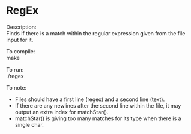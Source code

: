 # RegEx
Description:  
Finds if there is a match within the regular expression given from the file input for it.  
  
To compile:  
make  
  
To run:  
./regex  
  
To note:  
* Files should have a first line (regex) and a second line (text).  
* If there are any newlines after the second line within the file, it may output an extra index for matchStar().  
* matchStar() is giving too many matches for its type when there is a single char.  
